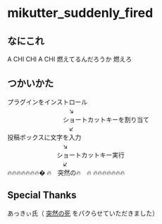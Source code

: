 mikutter_suddenly_fired
=====================

なにこれ
---
A CHI CHI A CHI 燃えてるんだろうか
燃えろ

つかいかた
---
プラグインをインストロール  
　　　　　　　　　　↘  
　　　　　　　　　ショートカットキーを割り当て  
　　　　　　　　　　↙  
投稿ボックスに文字を入力  
　　　　　　　　　↘  
　　　　　　　　ショートカットキー実行  
　　　　　　　　　↙  
🔥🔥🔥🔥🔥🔥🔥�
🔥　突然の🔥　🔥 
🔥🔥🔥🔥🔥🔥🔥 

Special Thanks
---
あっきぃ氏（ [突然の死](https://github.com/Akkiesoft/mikutter_suddenly_death) をパクらせていただきました）
